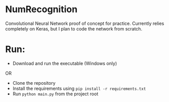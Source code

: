 # NumRecognition
Convolutional Neural Network proof of concept for practice. Currently relies completely on Keras, but I plan to code the network from scratch.

# Run:
* Download and run the executable (Windows only)

OR

* Clone the repository
* Install the requirements using `pip install -r requirements.txt`
* Run `python main.py` from the project root
